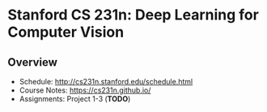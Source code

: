 # Stanford CS 231n: Deep Learning for Computer Vision 

## Overview
- Schedule: http://cs231n.stanford.edu/schedule.html 
- Course Notes: https://cs231n.github.io/ 
- Assignments: Project 1-3 (**TODO**)
